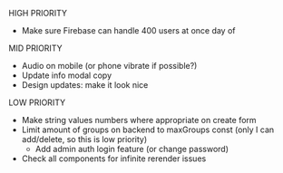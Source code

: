 HIGH PRIORITY

- Make sure Firebase can handle 400 users at once day of

MID PRIORITY

- Audio on mobile (or phone vibrate if possible?)
- Update info modal copy
- Design updates: make it look nice

LOW PRIORITY

- Make string values numbers where appropriate on create form
- Limit amount of groups on backend to maxGroups const (only I can add/delete,
  so this is low priority)
  - Add admin auth login feature (or change password)
- Check all components for infinite rerender issues
